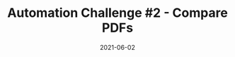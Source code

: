 ---
categories:
- Software Testing
date: '2021-06-02'
title: 'Automation Challenge #2 - Compare PDFs'
---